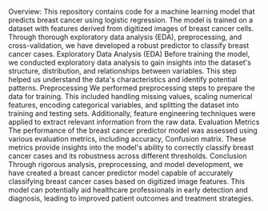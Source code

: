 Overview:
This repository contains code for a machine learning model that predicts breast cancer using logistic regression. The model is trained on a dataset with features 
derived from digitized images of breast cancer cells. Through thorough exploratory data analysis (EDA), preprocessing, and cross-validation, we have developed a robust
predictor to classify breast cancer cases.
Exploratory Data Analysis (EDA)
Before training the model, we conducted exploratory data analysis to gain insights into the dataset's structure, distribution, and relationships between variables. 
This step helped us understand the data's characteristics and identify potential patterns.
Preprocessing
We performed preprocessing steps to prepare the data for training. This included handling missing values, scaling numerical features, encoding categorical variables,
and splitting the dataset into training and testing sets. Additionally, feature engineering techniques were applied to extract relevant information from the raw data.
Evaluation Metrics
The performance of the breast cancer predictor model was assessed using various evaluation metrics, including accuracy, Confusion matrix.
These metrics provide insights into the model's ability to correctly classify breast cancer cases and its robustness across different thresholds.
Conclusion
Through rigorous analysis, preprocessing, and model development, we have created a breast cancer predictor model capable of accurately classifying breast cancer cases 
based on digitized image features. This model can potentially aid healthcare professionals in early detection and diagnosis, leading to improved patient outcomes
and treatment strategies.

